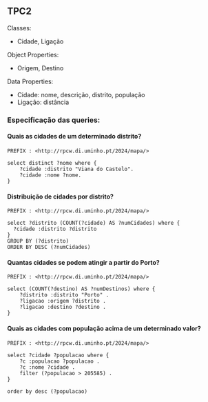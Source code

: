 ## TPC2

Classes:
- Cidade, Ligação

Object Properties:
- Origem, Destino

Data Properties:
- Cidade: nome, descrição, distrito, população
- Ligação: distância

### Especificação das queries:

#### Quais as cidades de um determinado distrito?

```
PREFIX : <http://rpcw.di.uminho.pt/2024/mapa/>

select distinct ?nome where { 
    ?cidade :distrito "Viana do Castelo".
    ?cidade :nome ?nome.
}
```

#### Distribuição de cidades por distrito?

```
PREFIX : <http://rpcw.di.uminho.pt/2024/mapa/>

select ?distrito (COUNT(?cidade) AS ?numCidades) where {
  ?cidade :distrito ?distrito
}
GROUP BY (?distrito)
ORDER BY DESC (?numCidades)
```

#### Quantas cidades se podem atingir a partir do Porto?

```
PREFIX : <http://rpcw.di.uminho.pt/2024/mapa/>

select (COUNT(?destino) AS ?numDestinos) where {
    ?distrito :distrito "Porto" .
    ?ligacao :origem ?distrito .
  	?ligacao :destino ?destino .
}
```

#### Quais as cidades com população acima de um determinado valor?

```
PREFIX : <http://rpcw.di.uminho.pt/2024/mapa/>

select ?cidade ?populacao where {
    ?c :populacao ?populacao .
    ?c :nome ?cidade .
    filter (?populacao > 205585) .
}

order by desc (?populacao)
```